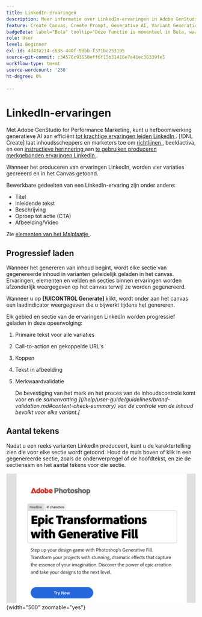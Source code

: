 ```yaml
---
title: LinkedIn-ervaringen
description: Meer informatie over LinkedIn-ervaringen in Adobe GenStudio for Performance Marketing.
feature: Create Canvas, Create Prompt, Generative AI, Variant Generation, Content Generation
badgeBeta: label="Beta" tooltip="Deze functie is momenteel in Beta, waardoor bepaalde functionaliteit mogelijk beperkt is of kan worden gewijzigd."
role: User
level: Beginner
exl-id: 4d43a214-c635-440f-9dbb-f371bc253195
source-git-commit: c34576c93550eff6f15b31416e7a41ec36339fe5
workflow-type: tm+mt
source-wordcount: '250'
ht-degree: 0%

---
```


# LinkedIn-ervaringen

Met Adobe GenStudio for Performance Marketing, kunt u hefboomwerking generatieve AI aan efficiënt [ tot krachtige ervaringen leiden LinkedIn ](/help/user-guide/create/create-linkedin.md). [!DNL Create] laat inhoudsscheppers en marketers toe om [ richtlijnen ](/help/user-guide/guidelines/overview.md), beeldactiva, en een [ instructieve herinnering ](/help/user-guide/effective-prompts.md) aan [ te gebruiken produceren merkgebonden ervaringen LinkedIn ](/help/user-guide/create/create-email-experience.md).

Wanneer het produceren van ervaringen LinkedIn, worden vier variaties gecreeerd en in het Canvas getoond.

Bewerkbare gedeelten van een LinkedIn-ervaring zijn onder andere:

* Titel
* Inleidende tekst
* Beschrijving
* Oproep tot actie (CTA)
* Afbeelding/Video

Zie [ elementen van het Malplaatje ](/help/user-guide/content/use-templates.md#template-elements).

## Progressief laden

Wanneer het genereren van inhoud begint, wordt elke sectie van gegenereerde inhoud in varianten geleidelijk geladen in het canvas. Ervaringen, elementen en velden en secties binnen ervaringen worden afzonderlijk weergegeven op het canvas terwijl ze worden gegenereerd.

Wanneer u op **[!UICONTROL Generate]** klikt, wordt onder aan het canvas een laadindicator weergegeven die u bijwerkt tijdens het genereren.

Elk gebied en sectie van de ervaringen LinkedIn worden progressief geladen in deze opeenvolging:

1. Primaire tekst voor alle variaties
1. Call-to-action en gekoppelde URL&#39;s
1. Koppen
1. Tekst in afbeelding
1. Merkwaardvalidatie

   De bevestiging van het merk en het proces van de inhoudscontrole komt voor en de _samenvatting ](/help/user-guide/guidelines/brand-validation.md#content-check-summary) van de controle van de Inhoud bevolkt voor elke variant.[_

## Aantal tekens

Nadat u een reeks varianten LinkedIn produceert, kunt u de karaktertelling zien die voor elke sectie wordt getoond. Houd de muis boven of klik in een gegenereerde sectie, zoals de onderwerpregel of de hoofdtekst, en zie de sectienaam en het aantal tekens voor die sectie.

![ Aantal van het Karakter ](/help/assets/character-count.png){width="500" zoomable="yes"}
